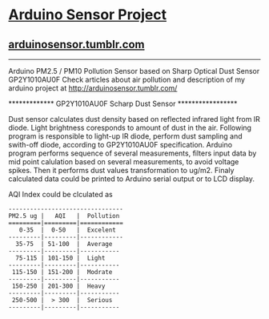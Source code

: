 # [Arduino Sensor Project](http://arduinosensor.tumblr.com)
## [arduinosensor.tumblr.com](http://arduinosensor.tumblr.com)

***

Arduino PM2.5 / PM10 Pollution Sensor based on Sharp Optical Dust Sensor GP2Y1010AU0F Check articles about air pollution and description of my arduino project at http://arduinosensor.tumblr.com/

************* GP2Y1010AU0F Scharp Dust Sensor *****************

Dust sensor calculates dust density based on reflected 
infrared light from IR diode. Light brightness coresponds 
to amount of dust in the air. Following program is responsible
to light-up IR diode, perform dust sampling and swith-off diode,
according to GP2Y1010AU0F specification. 
Arduino program performs sequence of several measurements, 
filters input data by mid point calulation based on several 
measurements, to avoid voltage spikes. Then it performs dust 
values transformation to ug/m2. Finaly calculated data could 
be printed to Arduino serial output or to LCD display.


AQI Index could be clculated as

    --------------------------------
    PM2.5 ug |   AQI   |  Pollution
    =========|=========|============
       0-35  |  0-50   |  Excelent
    ---------|---------|------------
      35-75  | 51-100  |  Average
    ---------|---------|-----------
      75-115 | 101-150 |  Light
    ---------|---------|-----------
     115-150 | 151-200 |  Modrate
    ---------|---------|-----------
     150-250 | 201-300 |  Heavy
    ---------|---------|-----------
     250-500 |  > 300  |  Serious
    ---------|---------|-----------
